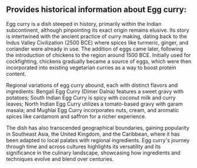 ## Provides historical information about Egg curry:

Egg curry is a dish steeped in history, primarily within the Indian subcontinent, although pinpointing its exact origin remains elusive. Its story is intertwined with the ancient practice of curry making, dating back to the Indus Valley Civilization (2500 BCE) where spices like turmeric, ginger, and coriander were already in use. The addition of eggs came later, following the introduction of chickens to the region around 1500 BCE. Initially used for cockfighting, chickens gradually became a source of eggs, which were then incorporated into existing vegetarian curries as a way to boost protein content.

Regional variations of egg curry abound, each with distinct flavors and ingredients: Bengali Egg Curry (Dimer Dalna) features a sweet gravy with potatoes; South Indian Egg Curry is spicy with coconut milk and curry leaves; North Indian Egg Curry utilizes a tomato-based gravy with garam masala; and Mughlai Egg Curry incorporates nuts, cream, and aromatic spices like cardamom and saffron for a richer experience.

The dish has also transcended geographical boundaries, gaining popularity in Southeast Asia, the United Kingdom, and the Caribbean, where it has been adapted to local palates with regional ingredients. Egg curry's journey through time and across cultures highlights its versatility and its significance in the culinary landscape, showcasing how ingredients and techniques evolve and blend over centuries.